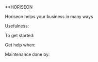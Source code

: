 \*\*HORISEON

Horiseon helps your business in many ways

Usefulness:

To get started:

Get help when:

Maintenance done by:
